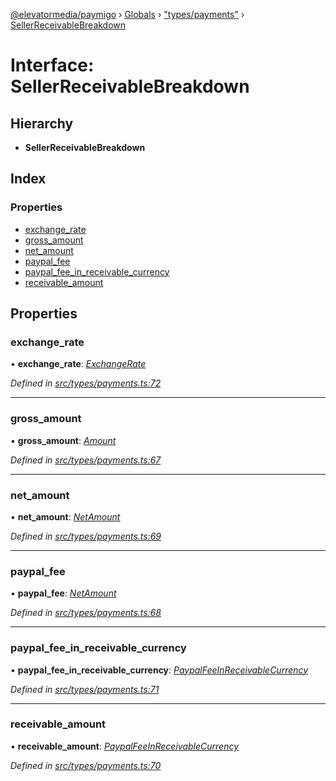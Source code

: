 [@elevatormedia/paymigo](../README.md) › [Globals](../globals.md) › ["types/payments"](../modules/_types_payments_.md) › [SellerReceivableBreakdown](_types_payments_.sellerreceivablebreakdown.md)

# Interface: SellerReceivableBreakdown

## Hierarchy

-   **SellerReceivableBreakdown**

## Index

### Properties

-   [exchange_rate](_types_payments_.sellerreceivablebreakdown.md#exchange_rate)
-   [gross_amount](_types_payments_.sellerreceivablebreakdown.md#gross_amount)
-   [net_amount](_types_payments_.sellerreceivablebreakdown.md#net_amount)
-   [paypal_fee](_types_payments_.sellerreceivablebreakdown.md#paypal_fee)
-   [paypal_fee_in_receivable_currency](_types_payments_.sellerreceivablebreakdown.md#paypal_fee_in_receivable_currency)
-   [receivable_amount](_types_payments_.sellerreceivablebreakdown.md#receivable_amount)

## Properties

### exchange_rate

• **exchange_rate**: _[ExchangeRate](_types_payments_.exchangerate.md)_

_Defined in [src/types/payments.ts:72](https://github.com/ELEVATORmedia/paymigo/blob/02f279b/src/types/payments.ts#L72)_

---

### gross_amount

• **gross_amount**: _[Amount](_types_common_.amount.md)_

_Defined in [src/types/payments.ts:67](https://github.com/ELEVATORmedia/paymigo/blob/02f279b/src/types/payments.ts#L67)_

---

### net_amount

• **net_amount**: _[NetAmount](_types_payments_.netamount.md)_

_Defined in [src/types/payments.ts:69](https://github.com/ELEVATORmedia/paymigo/blob/02f279b/src/types/payments.ts#L69)_

---

### paypal_fee

• **paypal_fee**: _[NetAmount](_types_payments_.netamount.md)_

_Defined in [src/types/payments.ts:68](https://github.com/ELEVATORmedia/paymigo/blob/02f279b/src/types/payments.ts#L68)_

---

### paypal_fee_in_receivable_currency

• **paypal_fee_in_receivable_currency**: _[PaypalFeeInReceivableCurrency](_types_payments_.paypalfeeinreceivablecurrency.md)_

_Defined in [src/types/payments.ts:71](https://github.com/ELEVATORmedia/paymigo/blob/02f279b/src/types/payments.ts#L71)_

---

### receivable_amount

• **receivable_amount**: _[PaypalFeeInReceivableCurrency](_types_payments_.paypalfeeinreceivablecurrency.md)_

_Defined in [src/types/payments.ts:70](https://github.com/ELEVATORmedia/paymigo/blob/02f279b/src/types/payments.ts#L70)_
